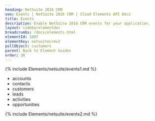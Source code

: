 ```yaml
---
heading: NetSuite 2016 CRM
seo: Events | NetSuite 2016 CRM | Cloud Elements API Docs
title: Events
description: Enable NetSuite 2016 CRM events for your application.
layout: sidebarelementdoc
breadcrumbs: /docs/elements.html
elementId: 1687
elementKey: netsuitecrmv2
pollObject: customers
parent: Back to Element Guides
order: 30
---
```


{% include Elements/netsuite/events1.md %}

* accounts
* contacts
* customers
* leads
* activities
* opportunities

{% include Elements/netsuite/events2.md %}
